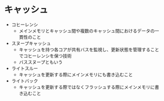 # キャッシュ

- コヒーレンシ
    - メインメモリとキャッシュ間や複数のキャッシュ間におけるデータの一貫性のこと
- スヌープキャッシュ
    - キャッシュを持つ各コアが共有バスを監視し、更新状態を管理することでコヒーレンシを保つ技術
    - バススヌープともいう
- ライトスルー
    - キャッシュを更新する際にメインメモリにも書き込むこと
- ライトバック
    - キャッシュを更新する際ではなくフラッシュする際にメインメモリに書き込むこと

